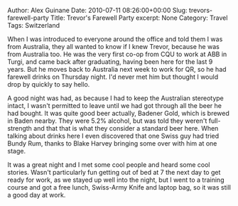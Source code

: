 Author: Alex Guinane
Date: 2010-07-11 08:26:00+00:00
Slug: trevors-farewell-party
Title: Trevor's Farewell Party
excerpt: None
Category: Travel
Tags: Switzerland

When I was introduced to everyone around the office and told them I was from Australia, they all wanted to know if I knew Trevor, because he was from Australia too. He was the very first co-op from CQU to work at ABB in Turgi, and came back after graduating, having been here for the last 9 years. But he moves back to Australia next week to work for QR, so he had farewell drinks on Thursday night. I'd never met him but thought I would drop by quickly to say hello.

A good night was had, as because I had to keep the Australian stereotype intact, I wasn't permitted to leave until we had got through all the beer he had bought. It was quite good beer actually, Badener Gold, which is brewed in Baden nearby. They were 5.2% alcohol, but was told they weren't full-strength and that that is what they consider a standard beer here. When talking about drinks here I even discovered that one Swiss guy had tried Bundy Rum, thanks to Blake Harvey bringing some over with him at one stage.

It was a great night and I met some cool people and heard some cool stories. Wasn't particularly fun getting out of bed at 7 the next day to get ready for work, as we stayed up well into the night, but I went to a training course and got a free lunch, Swiss-Army Knife and laptop bag, so it was still a good day at work.
